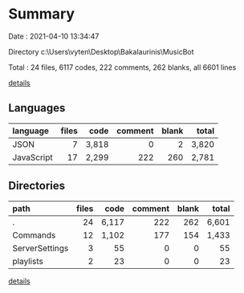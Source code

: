 # Summary

Date : 2021-04-10 13:34:47

Directory c:\Users\vyten\Desktop\Bakalaurinis\MusicBot

Total : 24 files,  6117 codes, 222 comments, 262 blanks, all 6601 lines

[details](details.md)

## Languages
| language | files | code | comment | blank | total |
| :--- | ---: | ---: | ---: | ---: | ---: |
| JSON | 7 | 3,818 | 0 | 2 | 3,820 |
| JavaScript | 17 | 2,299 | 222 | 260 | 2,781 |

## Directories
| path | files | code | comment | blank | total |
| :--- | ---: | ---: | ---: | ---: | ---: |
| . | 24 | 6,117 | 222 | 262 | 6,601 |
| Commands | 12 | 1,102 | 177 | 154 | 1,433 |
| ServerSettings | 3 | 55 | 0 | 0 | 55 |
| playlists | 2 | 23 | 0 | 0 | 23 |

[details](details.md)